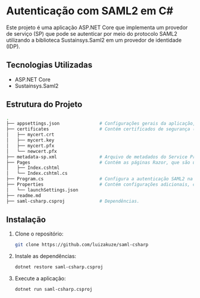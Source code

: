 # Autenticação com SAML2 em C#
 
Este projeto é uma aplicação ASP.NET Core que implementa um provedor de serviço (SP) que pode se autenticar por meio do protocolo SAML2 utilizando a biblioteca Sustainsys.Saml2 em um provedor de identidade (IDP).
 
## Tecnologias Utilizadas 
- ASP.NET Core
- Sustainsys.Saml2 
 
## Estrutura do Projeto

```bash
.
├── appsettings.json               # Configurações gerais da aplicação, como parâmetros de inicialização e configuração de serviços.
├── certificates                   # Contém certificados de segurança (como .crt, .pfx e .key) para testes.
│   ├── mycert.crt                  
│   ├── mycert.key                 
│   ├── mycert.pfx                  
│   └── newcert.pfx                 
├── metadata-sp.xml                # Arquivo de metadados do Service Provider (SP)
├── Pages                          # Contém as páginas Razor, que são usadas para gerar conteúdo HTML dinâmico.
│   ├── Index.cshtml               
│   └── Index.cshtml.cs            
├── Program.cs                     # Configura a autenticação SAML2 na aplicação ASP.NET Core
├── Properties                     # Contém configurações adicionais, como informações sobre o ambiente de execução.
│   └── launchSettings.json        
├── readme.md                       
├── saml-csharp.csproj             # Dependências. 
```

## Instalação
1. Clone o repositório:

   ```sh
   git clone https://github.com/luizakuze/saml-csharp 
   ```
2. Instale as dependências:

   ```sh
   dotnet restore saml-csharp.csproj
   ```
3. Execute a aplicação:

   ```sh
   dotnet run saml-csharp.csproj
   ``` 